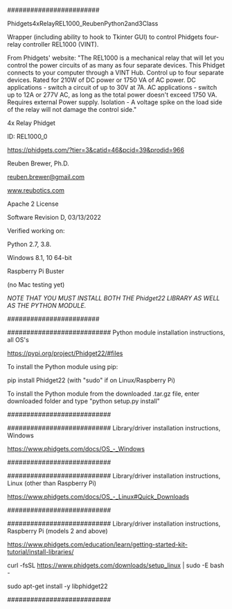 ########################  

Phidgets4xRelayREL1000_ReubenPython2and3Class

Wrapper (including ability to hook to Tkinter GUI) to control Phidgets four-relay controller REL1000 (VINT).

From Phidgets' website:
"The REL1000 is a mechanical relay that will let you control the power circuits of as many as four separate devices.
This Phidget connects to your computer through a VINT Hub.
Control up to four separate devices.
Rated for 210W of DC power or 1750 VA of AC power.
DC applications - switch a circuit of up to 30V at 7A.
AC applications - switch up to 12A or 277V AC, as long as the total power doesn't exceed 1750 VA.
Requires external Power supply.
Isolation - A voltage spike on the load side of the relay will not damage the control side."

4x Relay Phidget

ID: REL1000_0

https://phidgets.com/?tier=3&catid=46&pcid=39&prodid=966

Reuben Brewer, Ph.D.

reuben.brewer@gmail.com

www.reubotics.com

Apache 2 License

Software Revision D, 03/13/2022

Verified working on: 

Python 2.7, 3.8.

Windows 8.1, 10 64-bit

Raspberry Pi Buster 

(no Mac testing yet)

*NOTE THAT YOU MUST INSTALL BOTH THE Phidget22 LIBRARY AS WELL AS THE PYTHON MODULE.*

########################  

########################### Python module installation instructions, all OS's

https://pypi.org/project/Phidget22/#files

To install the Python module using pip:

pip install Phidget22       (with "sudo" if on Linux/Raspberry Pi)

To install the Python module from the downloaded .tar.gz file, enter downloaded folder and type "python setup.py install"

###########################

########################### Library/driver installation instructions, Windows

https://www.phidgets.com/docs/OS_-_Windows

###########################

########################### Library/driver installation instructions, Linux (other than Raspberry Pi)

https://www.phidgets.com/docs/OS_-_Linux#Quick_Downloads

###########################

########################### Library/driver installation instructions, Raspberry Pi (models 2 and above)

https://www.phidgets.com/education/learn/getting-started-kit-tutorial/install-libraries/

curl -fsSL https://www.phidgets.com/downloads/setup_linux | sudo -E bash -

sudo apt-get install -y libphidget22
 
###########################
